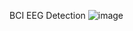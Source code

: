 BCI EEG Detection
 
 ![image](https://github.com/user-attachments/assets/45a43e32-fffe-4e1d-8465-ce06d7b851ea)
